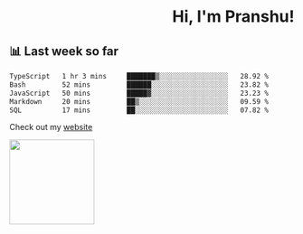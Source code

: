 <div align="right" >
   
   <H1>Hi, I'm Pranshu!</H1>

</div>

## 📊 Last week so far
<!--START_SECTION:waka-->

```txt
TypeScript   1 hr 3 mins     ███████▒░░░░░░░░░░░░░░░░░   28.92 %
Bash         52 mins         ██████░░░░░░░░░░░░░░░░░░░   23.82 %
JavaScript   50 mins         █████▓░░░░░░░░░░░░░░░░░░░   23.23 %
Markdown     20 mins         ██▒░░░░░░░░░░░░░░░░░░░░░░   09.59 %
SQL          17 mins         ██░░░░░░░░░░░░░░░░░░░░░░░   07.82 %
```

<!--END_SECTION:waka-->

Check out my [website](https://pranshu05.vercel.app)

<img align="left" width="150" src="https://user-images.githubusercontent.com/70943732/209951571-93b7afe5-f523-4683-b725-5d94b287e94e.png">

